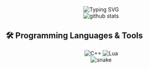 <div align="center">
  <img src="https://readme-typing-svg.herokuapp.com?font=Fira+Code&weight=500&size=40&pause=1000&color=6AD3F7&center=true&vCenter=true&width=600&height=100&lines=Welcome+to+my+profile!;I'm+a+Developer+%7C+Student" alt="Typing SVG" />
</div>

<div align="center">
  <img src="https://github-readme-stats.vercel.app/api?username=0xF45A1&show_icons=true&theme=radical" alt="github stats" />
</div>

## 🛠️ Programming Languages & Tools

<div align="center">
  <img src="https://img.shields.io/badge/C++-00599C?style=for-the-badge&logo=c%2B%2B&logoColor=white" alt="C++" />
  <img src="https://img.shields.io/badge/Lua-2C2D72?style=for-the-badge&logo=lua&logoColor=white" alt="Lua" />
</div>

<div align="center">
  <img src="https://github.com/0xF45A1/0xF45A1/blob/output/github-contribution-grid-snake-dark.svg" alt="snake" />
</div>
